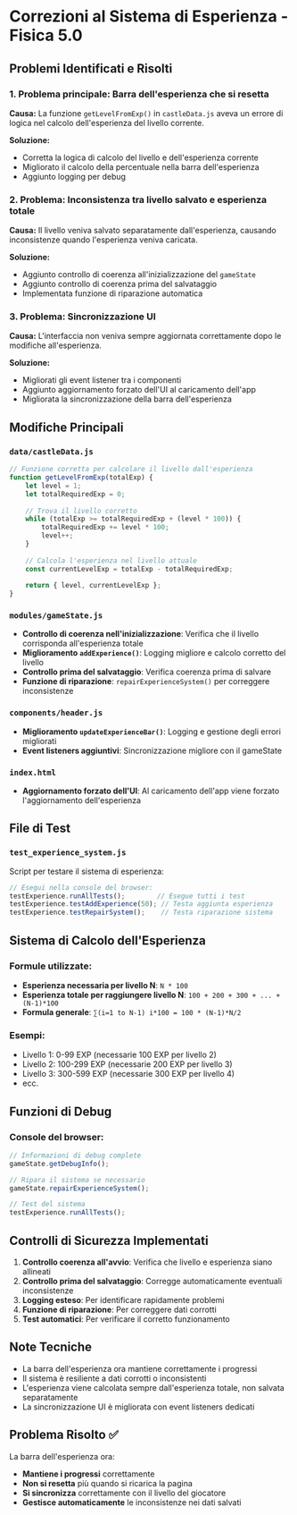 # Correzioni al Sistema di Esperienza - Fisica 5.0

## Problemi Identificati e Risolti

### 1. **Problema principale: Barra dell'esperienza che si resetta**

**Causa:** La funzione `getLevelFromExp()` in `castleData.js` aveva un errore di logica nel calcolo dell'esperienza del livello corrente.

**Soluzione:**
- Corretta la logica di calcolo del livello e dell'esperienza corrente
- Migliorato il calcolo della percentuale nella barra dell'esperienza
- Aggiunto logging per debug

### 2. **Problema: Inconsistenza tra livello salvato e esperienza totale**

**Causa:** Il livello veniva salvato separatamente dall'esperienza, causando inconsistenze quando l'esperienza veniva caricata.

**Soluzione:**
- Aggiunto controllo di coerenza all'inizializzazione del `gameState`
- Aggiunto controllo di coerenza prima del salvataggio
- Implementata funzione di riparazione automatica

### 3. **Problema: Sincronizzazione UI**

**Causa:** L'interfaccia non veniva sempre aggiornata correttamente dopo le modifiche all'esperienza.

**Soluzione:**
- Migliorati gli event listener tra i componenti
- Aggiunto aggiornamento forzato dell'UI al caricamento dell'app
- Migliorata la sincronizzazione della barra dell'esperienza

## Modifiche Principali

### `data/castleData.js`
```javascript
// Funzione corretta per calcolare il livello dall'esperienza
function getLevelFromExp(totalExp) {
    let level = 1;
    let totalRequiredExp = 0;
    
    // Trova il livello corretto
    while (totalExp >= totalRequiredExp + (level * 100)) {
        totalRequiredExp += level * 100;
        level++;
    }
    
    // Calcola l'esperienza nel livello attuale
    const currentLevelExp = totalExp - totalRequiredExp;
    
    return { level, currentLevelExp };
}
```

### `modules/gameState.js`
- **Controllo di coerenza nell'inizializzazione**: Verifica che il livello corrisponda all'esperienza totale
- **Miglioramento `addExperience()`**: Logging migliore e calcolo corretto del livello
- **Controllo prima del salvataggio**: Verifica coerenza prima di salvare
- **Funzione di riparazione**: `repairExperienceSystem()` per correggere inconsistenze

### `components/header.js`
- **Miglioramento `updateExperienceBar()`**: Logging e gestione degli errori migliorati
- **Event listeners aggiuntivi**: Sincronizzazione migliore con il gameState

### `index.html`
- **Aggiornamento forzato dell'UI**: Al caricamento dell'app viene forzato l'aggiornamento dell'esperienza

## File di Test

### `test_experience_system.js`
Script per testare il sistema di esperienza:

```javascript
// Esegui nella console del browser:
testExperience.runAllTests();        // Esegue tutti i test
testExperience.testAddExperience(50); // Testa aggiunta esperienza
testExperience.testRepairSystem();    // Testa riparazione sistema
```

## Sistema di Calcolo dell'Esperienza

### Formule utilizzate:
- **Esperienza necessaria per livello N**: `N * 100`
- **Esperienza totale per raggiungere livello N**: `100 + 200 + 300 + ... + (N-1)*100`
- **Formula generale**: `∑(i=1 to N-1) i*100 = 100 * (N-1)*N/2`

### Esempi:
- Livello 1: 0-99 EXP (necessarie 100 EXP per livello 2)
- Livello 2: 100-299 EXP (necessarie 200 EXP per livello 3)
- Livello 3: 300-599 EXP (necessarie 300 EXP per livello 4)
- ecc.

## Funzioni di Debug

### Console del browser:
```javascript
// Informazioni di debug complete
gameState.getDebugInfo();

// Ripara il sistema se necessario
gameState.repairExperienceSystem();

// Test del sistema
testExperience.runAllTests();
```

## Controlli di Sicurezza Implementati

1. **Controllo coerenza all'avvio**: Verifica che livello e esperienza siano allineati
2. **Controllo prima del salvataggio**: Corregge automaticamente eventuali inconsistenze
3. **Logging esteso**: Per identificare rapidamente problemi
4. **Funzione di riparazione**: Per correggere dati corrotti
5. **Test automatici**: Per verificare il corretto funzionamento

## Note Tecniche

- La barra dell'esperienza ora mantiene correttamente i progressi
- Il sistema è resiliente a dati corrotti o inconsistenti
- L'esperienza viene calcolata sempre dall'esperienza totale, non salvata separatamente
- La sincronizzazione UI è migliorata con event listeners dedicati

## Problema Risolto ✅

La barra dell'esperienza ora:
- **Mantiene i progressi** correttamente
- **Non si resetta** più quando si ricarica la pagina
- **Si sincronizza** correttamente con il livello del giocatore
- **Gestisce automaticamente** le inconsistenze nei dati salvati
